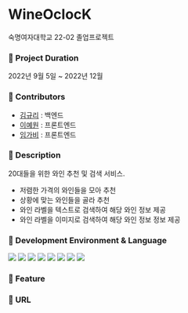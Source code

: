 # WineOclocK
숙명여자대학교 22-02 졸업프로젝트

### 🍷 Project Duration 
2022년 9월 5일 ~ 2022년 12월

### 🍷 Contributors
- [김규리](https://github.com/bnfkim) : 백엔드
- [이예원](https://github.com/) : 프론트엔드
- [임가비](https://github.com/limgabi) : 프론트엔드


### 🍷 Description
20대들을 위한 와인 추천 및 검색 서비스.
- 저렴한 가격의 와인들을 모아 추천
- 상황에 맞는 와인들을 골라 추천
- 와인 라벨을 텍스트로 검색하여 해당 와인 정보 제공
- 와인 라벨을 이미지로 검색하여 해당 와인 정보 정보 제공

### 🍷 Development Environment & Language
<img src="https://img.shields.io/badge/Python-3766AB?style=flat-square&logo=Python&logoColor=white"/></a>
<img src="https://img.shields.io/badge/HTML5-E34F26?style=flat-square&logo=HTML5&logoColor=white"/></a> 
<img src="https://img.shields.io/badge/CSS3-1572B6?style=flat-square&logo=CSS3&logoColor=white"/></a>
<img src="https://img.shields.io/badge/JavaScript-F7DF1E?style=flat-square&logo=JavaScript&logoColor=white"/></a>
<img src="https://img.shields.io/badge/react-61DAFB?style=flat-square&logo=react&logoColor=black">
<img src="https://img.shields.io/badge/JAVA-007396?style=flat-square&logo=java&logoColor=white">
<img src="https://img.shields.io/badge/Spring-6DB33F?style=flat-square&logo=Spring&logoColor=white">
<img src="https://img.shields.io/badge/Amazon AWS-232F3E?style=flat-square&logo=Amazon%20AWS&logoColor=white"/></a>


### 🍷 Feature



### 🍷 URL


